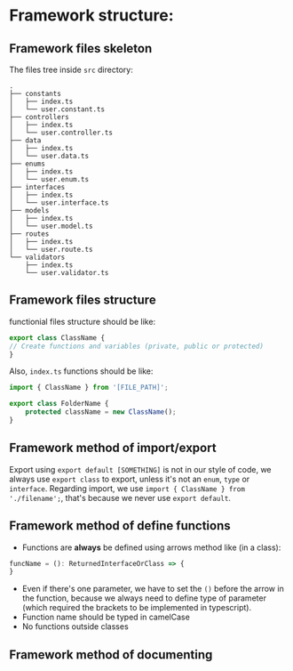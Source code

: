 # Framework structure:
## Framework files skeleton
The files tree inside `src` directory:
```tree
.
├── constants
│   ├── index.ts
│   └── user.constant.ts
├── controllers
│   ├── index.ts
│   └── user.controller.ts
├── data
│   ├── index.ts
│   └── user.data.ts
├── enums
│   ├── index.ts
│   └── user.enum.ts
├── interfaces
│   ├── index.ts
│   └── user.interface.ts
├── models
│   ├── index.ts
│   └── user.model.ts
├── routes
│   ├── index.ts
│   └── user.route.ts
└── validators
    ├── index.ts
    └── user.validator.ts
```
## Framework files structure
functionial files structure should be like:
```typescript
export class ClassName {
// Create functions and variables (private, public or protected)
}
```
Also, `index.ts` functions should be like:
```typescript
import { ClassName } from '[FILE_PATH]';

export class FolderName {
    protected className = new ClassName();
}
```
## Framework method of import/export
Export using `export default [SOMETHING]` is not in our style of code, we always use `export class` to export, unless it's not an `enum`, `type` or `interface`. Regarding import, we use `import { ClassName } from './filename';`, that's because we never use `export default`.
## Framework method of define functions
- Functions are **always** be defined using arrows method like (in a class):
```typescript
funcName = (): ReturnedInterfaceOrClass => {
}
```
- Even if there's one parameter, we have to set the `()` before the arrow in the function, because we always need to define type of parameter (which required the brackets to be implemented in typescript).
- Function name should be typed in camelCase
- No functions outside classes
## Framework method of documenting
